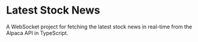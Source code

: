 # Latest Stock News

A WebSocket project for fetching the latest stock news in real-time from the Alpaca API in TypeScript.